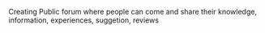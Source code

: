 Creating Public forum where people can come and share their knowledge, information, experiences, suggetion, reviews 